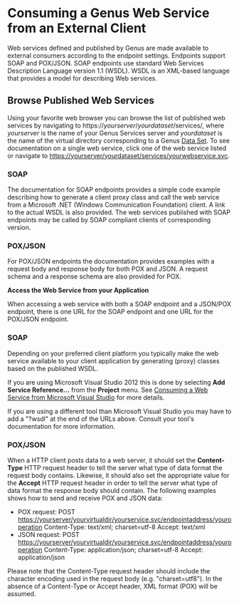 # Consuming a Genus Web Service from an External Client

Web services defined and published by Genus are made available to external consumers according to the endpoint settings. Endpoints support SOAP and POX/JSON. SOAP endpoints use standard Web Services Description Language version 1.1 (WSDL). WSDL is an XML-based language that provides a model for describing Web services.

## Browse Published Web Services

Using your favorite web browser you can browse the list of published web services by navigating to https://*yourserver*/*yourdataset*/services/, where *yourserver* is the name of your Genus Services server and *yourdataset* is the name of the virtual directory corresponding to a Genus [Data Set](../../defining-an-app-model/general-settings/data-sets.md). To see documentation on a single web service, click one of the web service listed or navigate to [https://yourserver/yourdataset/services/yourwebservice.svc](https://yourserver/yourdataset/services/yourwebservice.svc).

### SOAP

The documentation for SOAP endpoints provides a simple code example describing how to generate a client proxy class and call the web service from a Microsoft .NET (Windows Communication Foundation) client. A link to the actual WSDL is also provided. The web services published with SOAP endpoints may be called by SOAP compliant clients of corresponding version.

### POX/JSON

For POX/JSON endpoints the documentation provides examples with a request body and response body for both POX and JSON. A request schema and a response schema are also provided for POX.

**Access the Web Service from your Application**

When accessing a web service with both a SOAP endpoint and a JSON/POX endpoint, there is one URL for the SOAP endpoint and one URL for the POX/JSON endpoint.

### SOAP

Depending on your preferred client platform you typically make the web service available to your client application by generating (proxy) classes based on the published WSDL.

If you are using Microsoft Visual Studio 2012 this is done by selecting **Add Service Reference...** from the **Project** menu. See [Consuming a Web Service from Microsoft Visual Studio](../../how-to/consuming-a-web-service-from-microsoft-visual-studio.md "Consuming a Web Service from Microsoft Visual Studio") for more details.

If you are using a different tool than Microsoft Visual Studio you may have to add a "?wsdl" at the end of the URLs above. Consult your tool's documentation for more information.

### POX/JSON

When a HTTP client posts data to a web server, it should set the **Content-Type** HTTP request header to tell the server what type of data format the request body contains. Likewise, it should also set the appropriate value for the **Accept** HTTP request header in order to tell the server what type of data format the response body should contain. The following examples shows how to send and receive POX and JSON data:

*   POX request: POST [https://yourserver/yourvirtualdir/yourservice.svc/endpointaddress/youroperation](https://yourserver/yourvirtualdir/yourservice.svc/endpointaddress/youroperation) Content-Type: text/xml; charset=utf-8 Accept: text/xml
*   JSON request: POST [https://yourserver/yourvirtualdir/yourservice.svc/endpointaddress/youroperation](https://yourserver/yourvirtualdir/yourservice.svc/endpointaddress/youroperation) Content-Type: application/json; charset=utf-8 Accept: application/json

Please note that the Content-Type request header should include the character encoding used in the request body (e.g. "charset=utf8"). In the absence of a Content-Type or Accept header, XML format (POX) will be assumed.